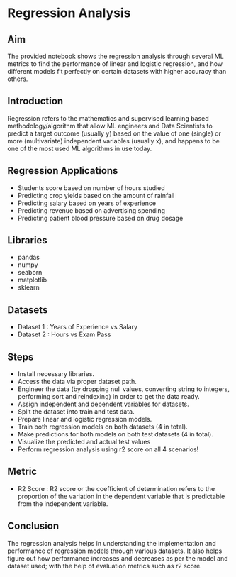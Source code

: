 # Regression Analysis

## Aim
The provided notebook shows the regression analysis through several ML metrics to find the performance of linear and logistic regression, and how different models fit perfectly on certain datasets with higher accuracy than others.

## Introduction
Regression refers to the mathematics and supervised learning based methodology/algorithm that allow ML engineers and Data Scientists to predict a target outcome (usually y) based on the value of one (single) or more (multivariate) independent variables (usually x), and happens to be one of the most used ML algorithms in use today.

## Regression Applications
- Students score based on number of hours studied
- Predicting crop yields based on the amount of rainfall
- Predicting salary based on years of experience
- Predicting revenue based on advertising spending
- Predicting patient blood pressure based on drug dosage

## Libraries
- pandas
- numpy
- seaborn
- matplotlib
- sklearn

## Datasets
- Dataset 1 : Years of Experience vs Salary
- Dataset 2 : Hours vs Exam Pass

## Steps
- Install necessary libraries.
- Access the data via proper dataset path.
- Engineer the data (by dropping null values, converting string to integers, performing sort and reindexing) in order to get the data ready.
- Assign independent and dependent variables for datasets.
- Split the dataset into train and test data.
- Prepare linear and logistic regression models.
- Train both regression models on both datasets (4 in total).
- Make predictions for both models on both test datasets (4 in total).
- Visualize the predicted and actual test values
- Perform regression analysis using r2 score on all 4 scenarios!

## Metric
- R2 Score : R2 score or the coefficient of determination refers to the proportion of the variation in the dependent variable that is predictable from the independent variable.

## Conclusion
The regression analysis helps in understanding the implementation and performance of regression models through various datasets. It also helps figure out how performance increases and decreases as per the model and dataset used; with the help of evaluation metrics such as r2 score.
